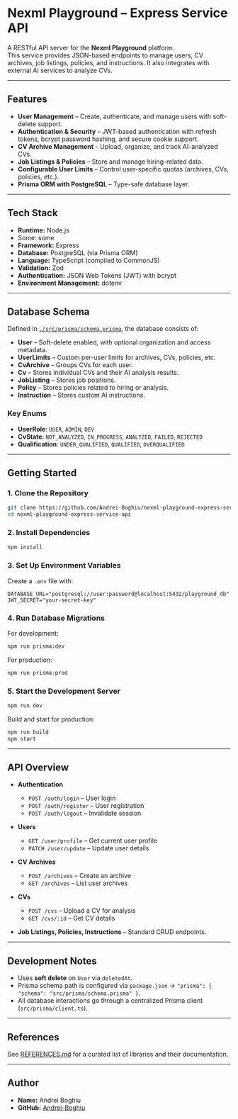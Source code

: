 # Nexml Playground – Express Service API

A RESTful API server for the **Nexml Playground** platform.  
This service provides JSON-based endpoints to manage users, CV archives, job listings, policies, and instructions. It also integrates with external AI services to analyze CVs.

---

## **Features**

- **User Management** – Create, authenticate, and manage users with soft-delete support.
- **Authentication & Security** – JWT-based authentication with refresh tokens, bcrypt password hashing, and secure cookie support.
- **CV Archive Management** – Upload, organize, and track AI-analyzed CVs.
- **Job Listings & Policies** – Store and manage hiring-related data.
- **Configurable User Limits** – Control user-specific quotas (archives, CVs, policies, etc.).
- **Prisma ORM with PostgreSQL** – Type-safe database layer.

---

## **Tech Stack**

- **Runtime:** Node.js
- Some: some
- **Framework:** Express
- **Database:** PostgreSQL (via Prisma ORM)
- **Language:** TypeScript (compiled to CommonJS)
- **Validation:** Zod
- **Authentication:** JSON Web Tokens (JWT) with bcrypt
- **Environment Management:** dotenv

---

## **Database Schema**

Defined in [`./src/prisma/schema.prisma`](./src/prisma/schema.prisma), the database consists of:

- **User** – Soft-delete enabled, with optional organization and access metadata.
- **UserLimits** – Custom per-user limits for archives, CVs, policies, etc.
- **CvArchive** – Groups CVs for each user.
- **Cv** – Stores individual CVs and their AI analysis results.
- **JobListing** – Stores job positions.
- **Policy** – Stores policies related to hiring or analysis.
- **Instruction** – Stores custom AI instructions.

### Key Enums

- **UserRole**: `USER`, `ADMIN`, `DEV`
- **CvState**: `NOT_ANALYZED`, `IN_PROGRESS`, `ANALYZED`, `FAILED`, `REJECTED`
- **Qualification**: `UNDER_QUALIFIED`, `QUALIFIED`, `OVERQUALIFIED`

---

## **Getting Started**

### 1. **Clone the Repository**

```bash
git clone https://github.com/Andrei-Boghiu/nexml-playground-express-service-api.git
cd nexml-playground-express-service-api
```

### 2. **Install Dependencies**

```bash
npm install
```

### 3. **Set Up Environment Variables**

Create a `.env` file with:

```env
DATABASE_URL="postgresql://user:password@localhost:5432/playground_db"
JWT_SECRET="your-secret-key"
```

### 4. **Run Database Migrations**

For development:

```bash
npm run prisma:dev
```

For production:

```bash
npm run prisma:prod
```

### 5. **Start the Development Server**

```bash
npm run dev
```

Build and start for production:

```bash
npm run build
npm start
```

---

## **API Overview**

- **Authentication**

  - `POST /auth/login` – User login
  - `POST /auth/register` – User registration
  - `POST /auth/logout` – Invalidate session

- **Users**

  - `GET /user/profile` – Get current user profile
  - `PATCH /user/update` – Update user details

- **CV Archives**

  - `POST /archives` – Create an archive
  - `GET /archives` – List user archives

- **CVs**

  - `POST /cvs` – Upload a CV for analysis
  - `GET /cvs/:id` – Get CV details

- **Job Listings, Policies, Instructions** – Standard CRUD endpoints.

---

## **Development Notes**

- Uses **soft delete** on `User` via `deletedAt`.
- Prisma schema path is configured via `package.json` → `"prisma": { "schema": "src/prisma/schema.prisma" }`.
- All database interactions go through a centralized Prisma client (`src/prisma/client.ts`).

---

## **References**

See [REFERENCES.md](./docs/REFERENCES.md) for a curated list of libraries and their documentation.

---

## **Author**

- **Name:** Andrei Boghiu
- **GitHub:** [Andrei-Boghiu](https://github.com/Andrei-Boghiu)
